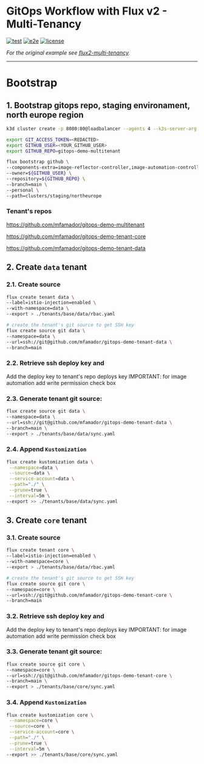 # GitOps Workflow with Flux v2 - Multi-Tenancy

[![test](https://github.com/mfamador/gitops-demo-multitenant/actions/workflows/test.yaml/badge.svg)](https://github.com/mfamador/gitops-demo-multitenant/actions/workflows/test.yaml)
[![e2e](https://github.com/mfamador/gitops-demo-multitenant/actions/workflows/e2e.yaml/badge.svg)](https://github.com/mfamador/gitops-demo-multitenant/actions/workflows/e2e.yaml)
[![license](https://img.shields.io/github/license/mfamador/gitops-demo-multitenant.svg)](https://github.com/mfamador/gitops-demo-multitenant/blob/main/LICENSE)

_For the original example see [flux2-multi-tenancy](https://github.com/fluxcd/flux2-multi-tenancy)._

---
# Bootstrap 

## 1. Bootstrap gitops repo, staging environament, north europe region
```bash
k3d cluster create -p 8080:80@loadbalancer --agents 4 --k3s-server-arg "--no-deploy=traefik"

export GIT_ACCESS_TOKEN=<REDACTED>
export GITHUB_USER=<YOUR_GITHUB_USER>
export GITHUB_REPO=gitops-demo-multitenant

flux bootstrap github \
--components-extra=image-reflector-controller,image-automation-controller \
--owner=${GITHUB_USER} \
--repository=${GITHUB_REPO} \
--branch=main \
--personal \
--path=clusters/staging/northeurope
```


### Tenant's repos

https://github.com/mfamador/gitops-demo-multitenant

https://github.com/mfamador/gitops-demo-tenant-core

https://github.com/mfamador/gitops-demo-tenant-data

## 2. Create `data` tenant

### 2.1. Create source
```bash
flux create tenant data \
--label=istio-injection=enabled \
--with-namespace=data \
--export > ./tenants/base/data/rbac.yaml

# create the tenant's git source to get SSH key
flux create source git data \
--namespace=data \
--url=ssh://git@github.com/mfamador/gitops-demo-tenant-data \
--branch=main
```

### 2.2. Retrieve ssh deploy key and

Add the deploy key to tenant's repo deploys key
IMPORTANT: for image automation add write permission check box

### 2.3. Generate tenant git source:
```bash
flux create source git data \
--namespace=data \
--url=ssh://git@github.com/mfamador/gitops-demo-tenant-data \
--branch=main \
--export > ./tenants/base/data/sync.yaml
```

### 2.4. Append `Kustomization`
```bash
flux create kustomization data \
 --namespace=data \
 --source=data \
 --service-account=data \
 --path="./" \
 --prune=true \
 --interval=5m \
--export >> ./tenants/base/data/sync.yaml
```

## 3. Create `core` tenant

### 3.1. Create source
```bash
flux create tenant core \
--label=istio-injection=enabled \
--with-namespace=core \
--export > ./tenants/base/data/rbac.yaml

# create the tenant's git source to get SSH key
flux create source git core \
--namespace=core \
--url=ssh://git@github.com/mfamador/gitops-demo-tenant-core \
--branch=main
```

### 3.2. Retrieve ssh deploy key and 

Add the deploy key to tenant's repo deploys key
IMPORTANT: for image automation add write permission check box

### 3.3. Generate tenant git source:
```bash
flux create source git core \
--namespace=core \
--url=ssh://git@github.com/mfamador/gitops-demo-tenant-core \
--branch=main \
--export > ./tenants/base/core/sync.yaml
```

### 3.4. Append `Kustomization`
```bash
flux create kustomization core \
 --namespace=core \
 --source=core \
 --service-account=core \
 --path="./" \
 --prune=true \
 --interval=5m \
--export >> ./tenants/base/core/sync.yaml
```

